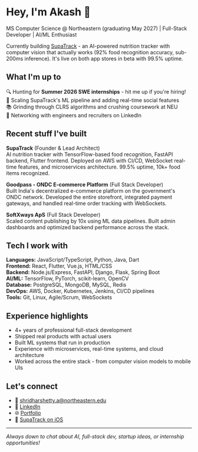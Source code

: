 # Hey, I'm Akash 👋

MS Computer Science @ Northeastern (graduating May 2027) | Full-Stack Developer | AI/ML Enthusiast

Currently building [SupaTrack](https://supatrack.app) - an AI-powered nutrition tracker with computer vision that actually works (92% food recognition accuracy, sub-200ms inference). It's live on both app stores in beta with 99.5% uptime.

## What I'm up to

🔍 Hunting for **Summer 2026 SWE internships** - hit me up if you're hiring!  
🚀 Scaling SupaTrack's ML pipeline and adding real-time social features  
📚 Grinding through CLRS algorithms and crushing coursework at NEU  
🤝 Networking with engineers and recruiters on LinkedIn

## Recent stuff I've built

**SupaTrack** (Founder & Lead Architect)  
AI nutrition tracker with TensorFlow-based food recognition, FastAPI backend, Flutter frontend. Deployed on AWS with CI/CD, WebSocket real-time features, and microservices architecture. 99.5% uptime, 10k+ food items recognized.

**Goodpass - ONDC E-commerce Platform** (Full Stack Developer)  
Built India's decentralized e-commerce platform on the government's ONDC network. Developed the entire storefront, integrated payment gateways, and handled real-time order tracking with WebSockets.

**SoftXways ApS** (Full Stack Developer)  
Scaled content publishing by 10x using ML data pipelines. Built admin dashboards and optimized backend performance across the stack.

## Tech I work with

**Languages:** JavaScript/TypeScript, Python, Java, Dart  
**Frontend:** React, Flutter, Vue.js, HTML/CSS  
**Backend:** Node.js/Express, FastAPI, Django, Flask, Spring Boot  
**AI/ML:** TensorFlow, PyTorch, scikit-learn, OpenCV  
**Database:** PostgreSQL, MongoDB, MySQL, Redis  
**DevOps:** AWS, Docker, Kubernetes, Jenkins, CI/CD pipelines  
**Tools:** Git, Linux, Agile/Scrum, WebSockets

## Experience highlights

- 4+ years of professional full-stack development
- Shipped real products with actual users
- Built ML systems that run in production
- Experience with microservices, real-time systems, and cloud architecture
- Worked across the entire stack - from computer vision models to mobile UIs

## Let's connect

- 📧 shridharshetty.a@northeastern.edu
- 💼 [LinkedIn](https://www.linkedin.com/in/akashshetty1997/)
- 🌐 [Portfolio](https://portfolio-chi-beryl-22wlfnouoe.vercel.app/)
- 📱 [SupaTrack on iOS](https://apps.apple.com/us/app/supatrack-social-nutrition/id6749211003?platform=iphone)

---

*Always down to chat about AI, full-stack dev, startup ideas, or internship opportunities!*
